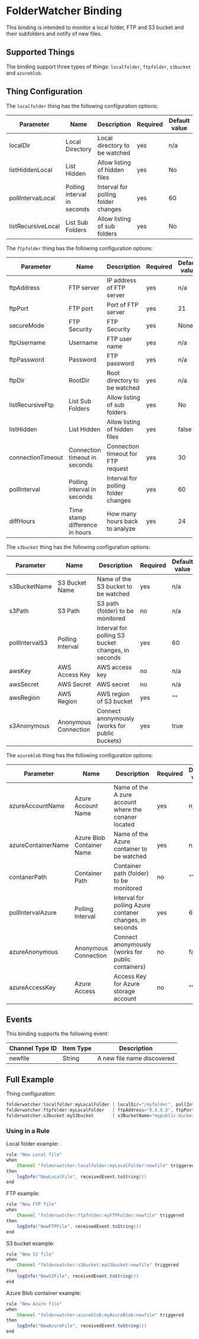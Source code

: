 # FolderWatcher Binding

This binding is intended to monitor a local folder, FTP and S3 bucket and their subfolders and notify of new files.

## Supported Things

The binding support three types of things: `localfolder`, `ftpfolder`, `s3bucket` and `azureblob`.

## Thing Configuration

The `localfolder` thing has the following configuration options:

| Parameter          | Name                        | Description                         | Required | Default value |
| ------------------ | --------------------------- | ----------------------------------- | -------- | ------------- |
| localDir           | Local Directory             | Local directory to be watched       | yes      | n/a           |
| listHiddenLocal    | List Hidden                 | Allow listing of hidden files       | yes      | No            |
| pollIntervalLocal  | Polling interval in seconds | Interval for polling folder changes | yes      | 60            |
| listRecursiveLocal | List Sub Folders            | Allow listing of sub folders        | yes      | No            |

The `ftpfolder` thing has the following configuration options:

| Parameter         | Name                           | Description                         | Required | Default value |
| ----------------- | ------------------------------ | ----------------------------------- | -------- | ------------- |
| ftpAddress        | FTP server                     | IP address of FTP server            | yes      | n/a           |
| ftpPort           | FTP port                       | Port of FTP server                  | yes      | 21            |
| secureMode        | FTP Security                   | FTP Security                        | yes      | None          |
| ftpUsername       | Username                       | FTP user name                       | yes      | n/a           |
| ftpPassword       | Password                       | FTP password                        | yes      | n/a           |
| ftpDir            | RootDir                        | Root directory to be watched        | yes      | n/a           |
| listRecursiveFtp  | List Sub Folders               | Allow listing of sub folders        | yes      | No            |
| listHidden        | List Hidden                    | Allow listing of hidden files       | yes      | false         |
| connectionTimeout | Connection timeout in seconds  | Connection timeout for FTP request  | yes      | 30            |
| pollInterval      | Polling interval in seconds    | Interval for polling folder changes | yes      | 60            |
| diffHours         | Time stamp difference in hours | How many hours back to analyze      | yes      | 24            |

The `s3bucket` thing has the following configuration options:

| Parameter      | Name                 | Description                                        | Required | Default value |
|----------------|----------------------|----------------------------------------------------|----------|---------------|
| s3BucketName   | S3 Bucket Name       | Name of the S3 bucket to be watched                | yes      | n/a           |
| s3Path         | S3 Path              | S3 path (folder) to be monitored                   | no       | n/a           |
| pollIntervalS3 | Polling Interval     | Interval for polling S3 bucket changes, in seconds | yes      | 60            |
| awsKey         | AWS Access Key       | AWS access key                                     | no       | n/a           |
| awsSecret      | AWS Secret           | AWS secret                                         | no       | n/a           |
| awsRegion      | AWS Region           | AWS region of S3 bucket                            | yes      | ""            |
| s3Anonymous    | Anonymous Connection | Connect anonymously (works for public buckets)     | yes      | true          |

The `azureblob` thing has the following configuration options:

| Parameter          | Name                      | Description                                             | Required | Default value |
|--------------------|---------------------------|---------------------------------------------------------|----------|---------------|
| azureAccountName   | Azure Account Name        | Name of the A zure account where the conaner located    | yes      | n/a           |
| azureContainerName | Azure Blob Container Name | Name of the Azure container to be watched               | yes      | n/a           |
| contanerPath       | Container Path            | Container path (folder) to be monitored                 | no       | ""            |
| pollIntervalAzure  | Polling Interval          | Interval for polling Azure contaner changes, in seconds | yes      | 60            |
| azureAnonymous     | Anonymous Connection      | Connect anonymously (works for public containers)       | no       | false         |
| azureAccessKey     | Azure Access              | Access Key for Azure storage account                    | no       | ""            |

## Events

This binding supports the following event:

| Channel Type ID | Item Type | Description                |
|-----------------|-----------|----------------------------|
| newfile         | String    | A new file name discovered |

## Full Example

Thing configuration:

```java
folderwatcher:localfolder:myLocalFolder [ localDir="/myfolder", pollIntervalLocal=60, listHiddenLocal="false", listRecursiveLocal="false" ]
folderwatcher:ftpfolder:myLocalFolder   [ ftpAddress="X.X.X.X", ftpPort=21, secureMode="EXPLICIT", ftpUsername="username", ftpPassword="password", ftpDir="/myfolder/",  listHidden="true", listRecursiveFtp="true", connectionTimeout=33, pollInterval=66, diffHours=25 ]
folderwatcher:s3bucket:myS3bucket       [ s3BucketName="mypublic-bucket", pollIntervalS3=60, awsRegion="us-west-1", s3Anonymous="true" ]

```

### Using in a Rule

Local folder example:

```java
rule "New Local file"
when
    Channel "folderwatcher:localfolder:myLocalFolder:newfile" triggered
then
    logInfo("NewLocalFile", receivedEvent.toString())
end
```

FTP example:

```java
rule "New FTP file"
when
    Channel "folderwatcher:ftpfolder:myFTPFolder:newfile" triggered
then
    logInfo("NewFTPFile", receivedEvent.toString())
end
```

S3 bucket example:

```java
rule "New S3 file"
when
    Channel "folderwatcher:s3bucket:myS3bucket:newfile" triggered
then
    logInfo("NewS3File", receivedEvent.toString())
end
```

Azure Blob container example:

```java
rule "New Azure file"
when
    Channel "folderwatcher:azureblob:myAzureBlob:newfile" triggered
then
    logInfo("NewAzureFile", receivedEvent.toString())
end
```
